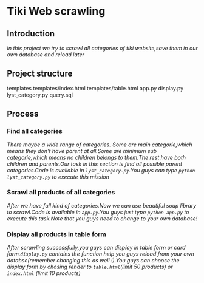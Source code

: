 # Tiki Web scrawling
## Introduction
*In this project we try to scrawl all categories of tiki website,save them in our own database and reload later*

## Project structure
templates templates/index.html templates/table.html
app.py
display.py
lyst_category.py
query.sql

## Process
### Find all categories
*There maybe a wide range of categories. Some are main categorie,which means they don't have parent at all.Some are minimum sub categorie,which means no children belongs to them.The rest have both children and parents.Our task in this section is find all possible parent categories.Code is available in `lyst_category.py`.You guys can type `python lyst_category.py` to execute this mission*

### Scrawl all products of all categories
*After we have full kind of categories.Now we can use beautiful soup library to scrawl.Code is available in `app.py`.You guys just type `python app.py` to execute this task.Note that you guys need to change to your own database!*

### Display all products in table form
*After scrawling successfully,you guys can display in table form or card form.`display.py` contains the function help you guys reload from your own databse(remember changing this as well !).You guys can choose the display form by chosing render to `table.html`(limit 50 products) or `index.html` (limit 10 products)*
